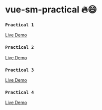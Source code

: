 # vue-sm-practical 🔥😄

### `Practical 1`
[Live Demo](https://vue-sm-pr1.netlify.app/)

### `Practical 2`
[Live Demo](https://vue-sm-pr2.netlify.app/)

### `Practical 3`
[Live Demo](https://vue-sm-pr3.netlify.app/)

### `Practical 4`
[Live Demo](https://vue-sm-pr4.netlify.app/)
